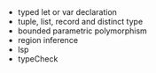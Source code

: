 ## 
* typed let or var declaration
* tuple, list, record and distinct type
* bounded parametric polymorphism
* region inference
* lsp
* typeCheck